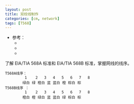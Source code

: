 ```yaml
---
layout: post
title: 双绞线制作
categories: [cm, network]
tags: [T568]
---
```


* 参考： 
    * []()
    * []()
    * []()




了解 EIA/TIA 568A 标准和 EIA/TIA 568B 标准，掌握网线的线序。

~~~
T568A线序：
         1    2   3   4   5   6   7   8
        绿白 绿 橙白 蓝 蓝白 橙 棕白 棕 
T568B线序 ：
         1    2   3   4   5   6   7   8
        橙白 橙 绿白 蓝 蓝白 绿 棕白 棕 
~~~












